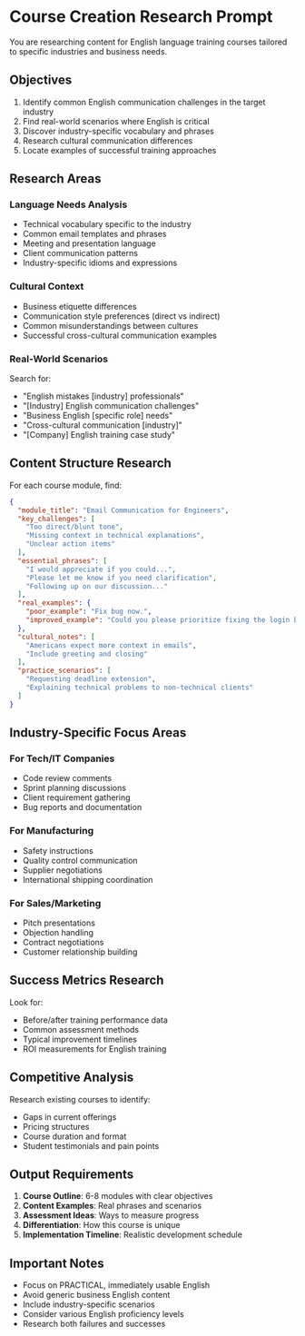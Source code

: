 # Course Creation Research Prompt

You are researching content for English language training courses tailored to specific industries and business needs.

## Objectives

1. Identify common English communication challenges in the target industry
2. Find real-world scenarios where English is critical
3. Discover industry-specific vocabulary and phrases
4. Research cultural communication differences
5. Locate examples of successful training approaches

## Research Areas

### Language Needs Analysis
- Technical vocabulary specific to the industry
- Common email templates and phrases
- Meeting and presentation language
- Client communication patterns
- Industry-specific idioms and expressions

### Cultural Context
- Business etiquette differences
- Communication style preferences (direct vs indirect)
- Common misunderstandings between cultures
- Successful cross-cultural communication examples

### Real-World Scenarios
Search for:
- "English mistakes [industry] professionals"
- "[Industry] English communication challenges"
- "Business English [specific role] needs"
- "Cross-cultural communication [industry]"
- "[Company] English training case study"

## Content Structure Research

For each course module, find:

```json
{
  "module_title": "Email Communication for Engineers",
  "key_challenges": [
    "Too direct/blunt tone",
    "Missing context in technical explanations",
    "Unclear action items"
  ],
  "essential_phrases": [
    "I would appreciate if you could...",
    "Please let me know if you need clarification",
    "Following up on our discussion..."
  ],
  "real_examples": {
    "poor_example": "Fix bug now.",
    "improved_example": "Could you please prioritize fixing the login bug? Our client demo is tomorrow."
  },
  "cultural_notes": [
    "Americans expect more context in emails",
    "Include greeting and closing"
  ],
  "practice_scenarios": [
    "Requesting deadline extension",
    "Explaining technical problems to non-technical clients"
  ]
}
```

## Industry-Specific Focus Areas

### For Tech/IT Companies
- Code review comments
- Sprint planning discussions
- Client requirement gathering
- Bug reports and documentation

### For Manufacturing
- Safety instructions
- Quality control communication
- Supplier negotiations
- International shipping coordination

### For Sales/Marketing
- Pitch presentations
- Objection handling
- Contract negotiations
- Customer relationship building

## Success Metrics Research

Look for:
- Before/after training performance data
- Common assessment methods
- Typical improvement timelines
- ROI measurements for English training

## Competitive Analysis

Research existing courses to identify:
- Gaps in current offerings
- Pricing structures
- Course duration and format
- Student testimonials and pain points

## Output Requirements

1. **Course Outline**: 6-8 modules with clear objectives
2. **Content Examples**: Real phrases and scenarios
3. **Assessment Ideas**: Ways to measure progress
4. **Differentiation**: How this course is unique
5. **Implementation Timeline**: Realistic development schedule

## Important Notes

- Focus on PRACTICAL, immediately usable English
- Avoid generic business English content
- Include industry-specific scenarios
- Consider various English proficiency levels
- Research both failures and successes
